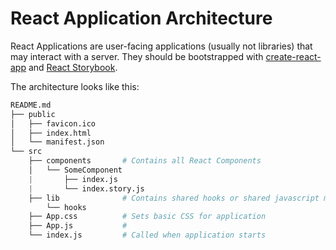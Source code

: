 # React Application Architecture

React Applications are user-facing applications (usually not libraries) that may interact with a server. They should be
bootstrapped with [create-react-app](https://github.com/facebook/create-react-app) and [React Storybook](../react-storybook).

The architecture looks like this:

```python
README.md
├── public
│   ├── favicon.ico
│   ├── index.html
│   └── manifest.json
└── src
    ├── components       # Contains all React Components
    │   └── SomeComponent
    |       ├── index.js
    |       └── index.story.js
    ├── lib              # Contains shared hooks or shared javascript methods
        └── hooks
    ├── App.css          # Sets basic CSS for application
    ├── App.js           #
    └── index.js         # Called when application starts
```
